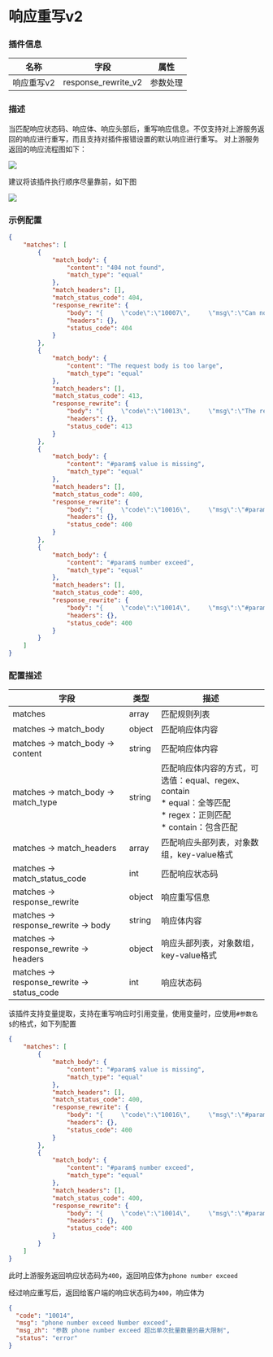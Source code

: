 # 响应重写v2
### 插件信息

| 名称     | 字段                   | 属性     |
|--------|----------------------|--------|
| 响应重写v2 | response_rewrite_v2  | 参数处理   |

### 描述
当匹配响应状态码、响应体、响应头部后，重写响应信息。不仅支持对上游服务返回的响应进行重写，而且支持对插件报错设置的默认响应进行重写。
对上游服务返回的响应流程图如下：

![](http://data.eolinker.com/course/BNeSMpR80eb6fb8a9616f540c3972ec0b6d15720606cb5d.png)

建议将该插件执行顺序尽量靠前，如下图

![](http://data.eolinker.com/course/bAyREEP6dc688440a86f2101cf9bd198c93f73ef8d2b8fb.png)

### 示例配置
```json
{
    "matches": [
        {
            "match_body": {
                "content": "404 not found",
                "match_type": "equal"
            },
            "match_headers": [],
            "match_status_code": 404,
            "response_rewrite": {
                "body": "{     \"code\":\"10007\",     \"msg\":\"Can not find the API\",     \"msg_zh\":\"接口不存在\",     \"status\": \"error\" }",
                "headers": {},
                "status_code": 404
            }
        },
        {
            "match_body": {
                "content": "The request body is too large",
                "match_type": "equal"
            },
            "match_headers": [],
            "match_status_code": 413,
            "response_rewrite": {
                "body": "{     \"code\":\"10013\",     \"msg\":\"The request body is too large\",     \"msg_zh\":\"请求体超出长度限制\",     \"status\": \"error\" }",
                "headers": {},
                "status_code": 413
            }
        },
        {
            "match_body": {
                "content": "#param$ value is missing",
                "match_type": "equal"
            },
            "match_headers": [],
            "match_status_code": 400,
            "response_rewrite": {
                "body": "{     \"code\":\"10016\",     \"msg\":\"#param$ value is missing\",     \"msg_zh\":\"#param$ 缺少内容\",     \"status\": \"error\" }",
                "headers": {},
                "status_code": 400
            }
        },
        {
            "match_body": {
                "content": "#param$ number exceed",
                "match_type": "equal"
            },
            "match_headers": [],
            "match_status_code": 400,
            "response_rewrite": {
                "body": "{     \"code\":\"10014\",     \"msg\":\"#param$ Number exceed\",     \"msg_zh\":\"参数 #param$ 超出单次批量数量的最大限制\",     \"status\": \"error\" }",
                "headers": {},
                "status_code": 400
            }
        }
    ]
}
```
### 配置描述


| 字段                                          | 类型      | 描述                                                                                         |
|---------------------------------------------|---------|--------------------------------------------------------------------------------------------|
| matches                                     | array   | 匹配规则列表                                                                                     |
| matches -> match_body                       | object  | 匹配响应体内容                                                                                    |
| matches -> match_body -> content            | string  | 匹配响应体内容                                                                                    |
| matches -> match_body -> match_type         | string  | 匹配响应体内容的方式，可选值：equal、regex、contain<br />* equal：全等匹配<br />* regex：正则匹配<br />* contain：包含匹配 |
| matches -> match_headers                    | array   | 匹配响应头部列表，对象数组，key-value格式                                                                  |
| matches -> match_status_code                | int     | 匹配响应状态码                                                                                    |
| matches -> response_rewrite                 | object  | 响应重写信息                                                                                     |
| matches -> response_rewrite -> body         | string  | 响应体内容                                                                                      |
| matches -> response_rewrite -> headers      | object  | 响应头部列表，对象数组，key-value格式                                                                    |
| matches ->  response_rewrite -> status_code | int     | 响应状态码                                                                                      |

该插件支持变量提取，支持在重写响应时引用变量，使用变量时，应使用`#参数名$`的格式，如下列配置
```json
{
    "matches": [
        {
            "match_body": {
                "content": "#param$ value is missing",
                "match_type": "equal"
            },
            "match_headers": [],
            "match_status_code": 400,
            "response_rewrite": {
                "body": "{     \"code\":\"10016\",     \"msg\":\"#param$ value is missing\",     \"msg_zh\":\"#param$ 缺少内容\",     \"status\": \"error\" }",
                "headers": {},
                "status_code": 400
            }
        },
        {
            "match_body": {
                "content": "#param$ number exceed",
                "match_type": "equal"
            },
            "match_headers": [],
            "match_status_code": 400,
            "response_rewrite": {
                "body": "{     \"code\":\"10014\",     \"msg\":\"#param$ Number exceed\",     \"msg_zh\":\"参数 #param$ 超出单次批量数量的最大限制\",     \"status\": \"error\" }",
                "headers": {},
                "status_code": 400
            }
        }
    ]
}
```

此时上游服务返回响应状态码为`400`，返回响应体为`phone number exceed`

经过响应重写后，返回给客户端的响应状态码为`400`，响应体为
```json
{
  "code": "10014",
  "msg": "phone number exceed Number exceed",
  "msg_zh": "参数 phone number exceed 超出单次批量数量的最大限制",
  "status": "error"
}
```